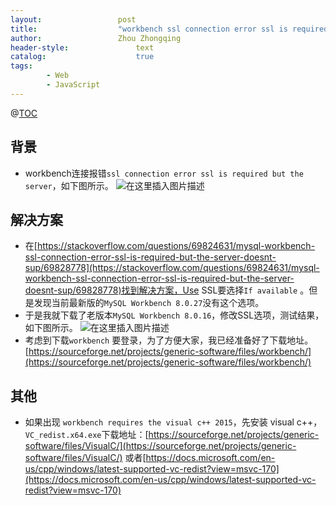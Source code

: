 ```yaml
---
layout:					post
title:					"workbench ssl connection error ssl is required but the server"
author:					Zhou Zhongqing
header-style:				text
catalog:					true
tags:
		- Web
		- JavaScript
---
```

@[TOC](目录)
## 背景
- workbench连接报错`ssl connection error ssl is required but the server`，如下图所示。
![在这里插入图片描述](https://i-blog.csdnimg.cn/blog_migrate/ccb0dd1ee9031c6ee8ba7457a85787a9.png)
## 解决方案
- 在[https://stackoverflow.com/questions/69824631/mysql-workbench-ssl-connection-error-ssl-is-required-but-the-server-doesnt-sup/69828778](https://stackoverflow.com/questions/69824631/mysql-workbench-ssl-connection-error-ssl-is-required-but-the-server-doesnt-sup/69828778)找到解决方案，Use SSL要选择`If available`
。但是发现当前最新版的`MySQL Workbench 8.0.27`没有这个选项。
- 于是我就下载了老版本`MySQL Workbench 8.0.16`，修改SSL选项，测试结果，如下图所示。
![在这里插入图片描述](https://i-blog.csdnimg.cn/blog_migrate/3ada9ee6cfd0686f2487be85b4a74041.png)
- 考虑到下载`workbench` 要登录，为了方便大家，我已经准备好了下载地址。[https://sourceforge.net/projects/generic-software/files/workbench/](https://sourceforge.net/projects/generic-software/files/workbench/)

## 其他
- 如果出现 `workbench requires the visual c++ 2015`，先安装 visual c++，`VC_redist.x64.exe`下载地址：[https://sourceforge.net/projects/generic-software/files/VisualC/](https://sourceforge.net/projects/generic-software/files/VisualC/) 或者[https://docs.microsoft.com/en-us/cpp/windows/latest-supported-vc-redist?view=msvc-170](https://docs.microsoft.com/en-us/cpp/windows/latest-supported-vc-redist?view=msvc-170)
